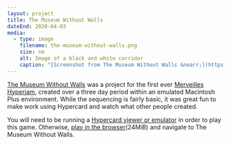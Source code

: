 ```yaml
---
layout: project
title: The Museum Without Walls
dateEnd: 2020-04-03
media:
  - type: image
    filename: the-museum-without-walls.png
    size: sm
    alt: Image of a black and white corridor
    caption: "[Screenshot from The Museum Without Walls &nearr;](https://tomupom.itch.io/the-museum-without-walls)"
---
```


[The Museum Without Walls](https://tomupom.itch.io/the-museum-without-walls) was a project for the first ever [Merveilles](/projects/merveilles) [Hyperjam](/projects/hyperjam), created over a three day period within an emulated Macintosh Plus environment. While the sequencing is fairly basic, it was great fun to make work using Hypercard and watch what other people created.

You will need to be running a [Hypercard viewer or emulator](https://www.gryphel.com/c/minivmac/index.html) in order to play this game. Otherwise, [play in the browser](https://mww.tom.so)(24MiB) and navigate to The Museum Without Walls.
